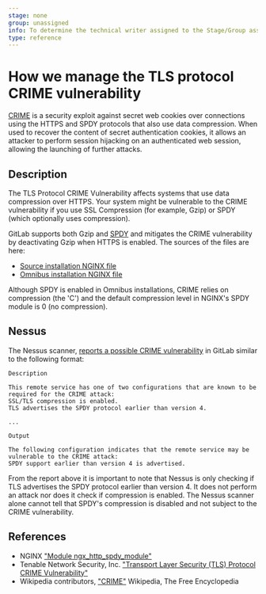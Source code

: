 ```yaml
---
stage: none
group: unassigned
info: To determine the technical writer assigned to the Stage/Group associated with this page, see https://about.gitlab.com/handbook/engineering/ux/technical-writing/#assignments
type: reference
---
```


# How we manage the TLS protocol CRIME vulnerability

[CRIME](https://en.wikipedia.org/w/index.php?title=CRIME&oldid=692423806) is a security exploit against
secret web cookies over connections using the HTTPS and SPDY protocols that also
use data compression. When used to recover the content of secret
authentication cookies, it allows an attacker to perform session hijacking on an
authenticated web session, allowing the launching of further attacks.

## Description

The TLS Protocol CRIME Vulnerability affects systems that use data compression
over HTTPS. Your system might be vulnerable to the CRIME vulnerability if you use
SSL Compression (for example, Gzip) or SPDY (which optionally uses compression).

GitLab supports both Gzip and [SPDY](http://nginx.org/en/docs/http/ngx_http_spdy_module.html) and mitigates the CRIME
vulnerability by deactivating Gzip when HTTPS is enabled. The sources of the
files are here:

- [Source installation NGINX file](https://gitlab.com/gitlab-org/gitlab/blob/master/lib/support/nginx/gitlab-ssl)
- [Omnibus installation NGINX file](https://gitlab.com/gitlab-org/omnibus-gitlab/blob/master/files/gitlab-cookbooks/gitlab/templates/default/nginx-gitlab-http.conf.erb)

Although SPDY is enabled in Omnibus installations, CRIME relies on compression
(the 'C') and the default compression level in NGINX's SPDY module is 0
(no compression).

## Nessus

The Nessus scanner, [reports a possible CRIME vulnerability](https://www.tenable.com/plugins/index.php?view=single&id=62565) in GitLab
similar to the following format:

```plaintext
Description

This remote service has one of two configurations that are known to be required for the CRIME attack:
SSL/TLS compression is enabled.
TLS advertises the SPDY protocol earlier than version 4.

...

Output

The following configuration indicates that the remote service may be vulnerable to the CRIME attack:
SPDY support earlier than version 4 is advertised.
```

From the report above it is important to note that Nessus is only checking if
TLS advertises the SPDY protocol earlier than version 4. It does not perform an
attack nor does it check if compression is enabled. The Nessus scanner alone
cannot tell that SPDY's compression is disabled and not subject to the CRIME
vulnerability.

## References

- NGINX ["Module ngx_http_spdy_module"](http://nginx.org/en/docs/http/ngx_http_spdy_module.html)
- Tenable Network Security, Inc. ["Transport Layer Security (TLS) Protocol CRIME Vulnerability"](https://www.tenable.com/plugins/index.php?view=single&id=62565)
- Wikipedia contributors, ["CRIME"](https://en.wikipedia.org/wiki/CRIME) Wikipedia, The Free Encyclopedia

<!-- ## Troubleshooting

Include any troubleshooting steps that you can foresee. If you know beforehand what issues
one might have when setting this up, or when something is changed, or on upgrading, it's
important to describe those, too. Think of things that may go wrong and include them here.
This is important to minimize requests for support, and to avoid doc comments with
questions that you know someone might ask.

Each scenario can be a third-level heading, e.g. `### Getting error message X`.
If you have none to add when creating a doc, leave this section in place
but commented out to help encourage others to add to it in the future. -->
